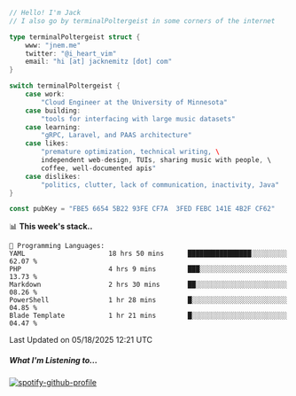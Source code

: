 ```go
// Hello! I'm Jack
// I also go by terminalPoltergeist in some corners of the internet

type terminalPoltergeist struct {
    www: "jnem.me"
    twitter: "@i_heart_vim"
    email: "hi [at] jacknemitz [dot] com"
}

switch terminalPoltergeist {
    case work:
        "Cloud Engineer at the University of Minnesota"
    case building:
        "tools for interfacing with large music datasets"
    case learning:
        "gRPC, Laravel, and PAAS architecture"
    case likes:
        "premature optimization, technical writing, \
        independent web-design, TUIs, sharing music with people, \
        coffee, well-documented apis"
    case dislikes:
        "politics, clutter, lack of communication, inactivity, Java"
}

const pubKey = "FBE5 6654 5B22 93FE CF7A  3FED FEBC 141E 4B2F CF62"
```

<!--START_SECTION:waka-->
📊 **This week's stack..** 

```text
💬 Programming Languages: 
YAML                     18 hrs 50 mins      ████████████████░░░░░░░░░   62.07 % 
PHP                      4 hrs 9 mins        ███░░░░░░░░░░░░░░░░░░░░░░   13.73 % 
Markdown                 2 hrs 30 mins       ██░░░░░░░░░░░░░░░░░░░░░░░   08.26 % 
PowerShell               1 hr 28 mins        █░░░░░░░░░░░░░░░░░░░░░░░░   04.85 % 
Blade Template           1 hr 21 mins        █░░░░░░░░░░░░░░░░░░░░░░░░   04.47 % 
```


 Last Updated on 05/18/2025 12:21 UTC
<!--END_SECTION:waka-->

##### What I'm Listening to...

[![spotify-github-profile](https://jnem.me/listening-item?maxAge=2592000)](https://jnem.me/listening)
